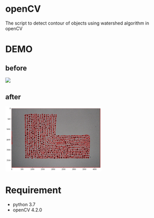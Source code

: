 # openCV

The script to detect contour of objects using watershed algorithm in openCV

# DEMO

## before
<img src="https://github.com/sayaka71/openCV/blob/master/grain.JPG" width="300">

## after
<img src="https://github.com/sayaka71/openCV/blob/master/Figure_3.png" width="300">

# Requirement
* python 3.7
* openCV 4.2.0
